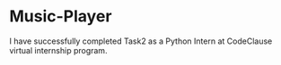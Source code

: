 # Music-Player
I have successfully completed Task2 as a Python Intern at CodeClause virtual internship program. 
